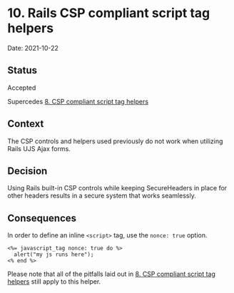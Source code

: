 # 10. Rails CSP compliant script tag helpers

Date: 2021-10-22

## Status

Accepted

Supercedes [8. CSP compliant script tag helpers](0008-csp-compliant-script-tag-helpers.md)

## Context

The CSP controls and helpers used previously do not work when utilizing Rails UJS Ajax forms.

## Decision

Using Rails built-in CSP controls while keeping SecureHeaders in place for other headers results
in a secure system that works seamlessly.

## Consequences

In order to define an inline `<script>` tag, use the `nonce: true` option.

```
<%= javascript_tag nonce: true do %>
  alert("my js runs here");
<% end %>
```

Please note that all of the pitfalls laid out in [8. CSP compliant script tag helpers](0008-csp-compliant-script-tag-helpers.md)
still apply to this helper.

